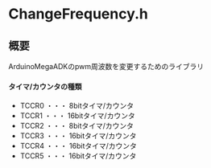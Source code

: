 # ChangeFrequency.h

## 概要
ArduinoMegaADKのpwm周波数を変更するためのライブラリ

#### タイマ/カウンタの種類
* TCCR0 ・・・ 8bitタイマ/カウンタ  
* TCCR1 ・・・ 16bitタイマ/カウンタ  
* TCCR2 ・・・ 8bitタイマ/カウンタ  
* TCCR3 ・・・ 16bitタイマ/カウンタ  
* TCCR4 ・・・ 16bitタイマ/カウンタ  
* TCCR5 ・・・ 16bitタイマ/カウンタ

